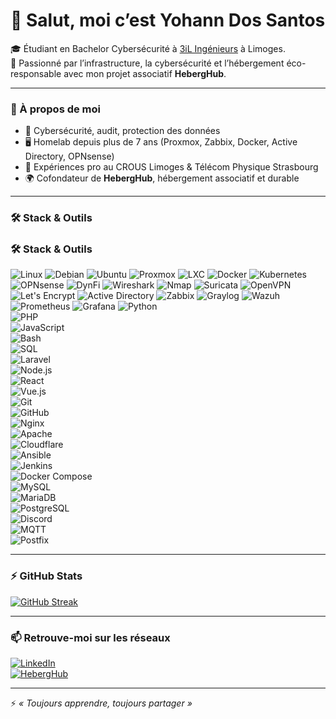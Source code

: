 # 👋 Salut, moi c’est Yohann Dos Santos

🎓 Étudiant en Bachelor Cybersécurité à [3iL Ingénieurs](https://www.3il-ingenieurs.fr/) à Limoges.  
🌱 Passionné par l’infrastructure, la cybersécurité et l’hébergement éco-responsable avec mon projet associatif **HebergHub**.

---

### 🚀 À propos de moi

- 🔐 Cybersécurité, audit, protection des données  
- 🖥️ Homelab depuis plus de 7 ans (Proxmox, Zabbix, Docker, Active Directory, OPNsense)  
- 💼 Expériences pro au CROUS Limoges & Télécom Physique Strasbourg  
- 🌍 Cofondateur de **HebergHub**, hébergement associatif et durable  

---

### 🛠️ Stack & Outils

### 🛠️ Stack & Outils

![Linux](https://img.shields.io/badge/Linux-FCC624?style=for-the-badge&logo=linux&logoColor=black)  ![Debian](https://img.shields.io/badge/Debian-A81D33?style=for-the-badge&logo=debian&logoColor=white)  ![Ubuntu](https://img.shields.io/badge/Ubuntu-E95420?style=for-the-badge&logo=ubuntu&logoColor=white)  ![Proxmox](https://img.shields.io/badge/Proxmox-E01C4F?style=for-the-badge&logo=proxmox&logoColor=white)  ![LXC](https://img.shields.io/badge/LXC-256AB5?style=for-the-badge&logo=lxc&logoColor=white)  ![Docker](https://img.shields.io/badge/Docker-2496ED?style=for-the-badge&logo=docker&logoColor=white)  ![Kubernetes](https://img.shields.io/badge/Kubernetes-326CE5?style=for-the-badge&logo=kubernetes&logoColor=white)  ![OPNsense](https://img.shields.io/badge/OPNsense-005BAA?style=for-the-badge&logo=opnsense&logoColor=white)  ![DynFi](https://img.shields.io/badge/DynFi-000000?style=for-the-badge&logo=dynfi&logoColor=white)  ![Wireshark](https://img.shields.io/badge/Wireshark-0B5666?style=for-the-badge&logo=wireshark&logoColor=white)  ![Nmap](https://img.shields.io/badge/Nmap-6CE26C?style=for-the-badge&logo=nmap&logoColor=black)   ![Suricata](https://img.shields.io/badge/Suricata-0076A8?style=for-the-badge&logo=suricata&logoColor=white)  ![OpenVPN](https://img.shields.io/badge/OpenVPN-005CAC?style=for-the-badge&logo=openvpn&logoColor=white)  ![Let's Encrypt](https://img.shields.io/badge/Let's_Encrypt-0052CC?style=for-the-badge&logo=letsencrypt&logoColor=white)  ![Active Directory](https://img.shields.io/badge/Active%20Directory-0078D4?style=for-the-badge&logo=microsoft-active-directory&logoColor=white)  ![Zabbix](https://img.shields.io/badge/Zabbix-EE595A?style=for-the-badge&logo=zabbix&logoColor=white)  ![Graylog](https://img.shields.io/badge/Graylog-1D2731?style=for-the-badge&logo=graylog&logoColor=white)  ![Wazuh](https://img.shields.io/badge/Wazuh-1B2838?style=for-the-badge&logo=wazuh&logoColor=white)   ![Prometheus](https://img.shields.io/badge/Prometheus-E6522C?style=for-the-badge&logo=prometheus&logoColor=white)  ![Grafana](https://img.shields.io/badge/Grafana-F46800?style=for-the-badge&logo=grafana&logoColor=white)  ![Python](https://img.shields.io/badge/Python-3776AB?style=for-the-badge&logo=python&logoColor=white)  
![PHP](https://img.shields.io/badge/PHP-777BB4?style=for-the-badge&logo=php&logoColor=white)  
![JavaScript](https://img.shields.io/badge/JavaScript-F7DF1E?style=for-the-badge&logo=javascript&logoColor=black)  
![Bash](https://img.shields.io/badge/Bash-4EAA25?style=for-the-badge&logo=gnu-bash&logoColor=white)  
![SQL](https://img.shields.io/badge/SQL-4479A1?style=for-the-badge&logo=mysql&logoColor=white)  
![Laravel](https://img.shields.io/badge/Laravel-FF2D20?style=for-the-badge&logo=laravel&logoColor=white)  
![Node.js](https://img.shields.io/badge/Node.js-459941?style=for-the-badge&logo=node.js&logoColor=white)  
![React](https://img.shields.io/badge/React-61DAFB?style=for-the-badge&logo=react&logoColor=black)  
![Vue.js](https://img.shields.io/badge/Vue.js-35495E?style=for-the-badge&logo=vue.js&logoColor=4FC08D)  
![Git](https://img.shields.io/badge/Git-F05032?style=for-the-badge&logo=git&logoColor=white)  
![GitHub](https://img.shields.io/badge/GitHub-181717?style=for-the-badge&logo=github&logoColor=white)  
![Nginx](https://img.shields.io/badge/Nginx-269539?style=for-the-badge&logo=nginx&logoColor=white)  
![Apache](https://img.shields.io/badge/Apache-D22128?style=for-the-badge&logo=apache&logoColor=white)  
![Cloudflare](https://img.shields.io/badge/Cloudflare-F38020?style=for-the-badge&logo=cloudflare&logoColor=white)  
![Ansible](https://img.shields.io/badge/Ansible-EE0000?style=for-the-badge&logo=ansible&logoColor=white)  
![Jenkins](https://img.shields.io/badge/Jenkins-D24939?style=for-the-badge&logo=jenkins&logoColor=white)  
![Docker Compose](https://img.shields.io/badge/Docker%20Compose-2496ED?style=for-the-badge&logo=docker&logoColor=white)  
![MySQL](https://img.shields.io/badge/MySQL-4479A1?style=for-the-badge&logo=mysql&logoColor=white)  
![MariaDB](https://img.shields.io/badge/MariaDB-003545?style=for-the-badge&logo=mariadb&logoColor=white)  
![PostgreSQL](https://img.shields.io/badge/PostgreSQL-336791?style=for-the-badge&logo=postgresql&logoColor=white)  
![Discord](https://img.shields.io/badge/Discord-7289DA?style=for-the-badge&logo=discord&logoColor=white)  
![MQTT](https://img.shields.io/badge/MQTT-4B8BBE?style=for-the-badge&logo=mqtt&logoColor=white)  
![Postfix](https://img.shields.io/badge/Postfix-3674A1?style=for-the-badge&logo=postfix&logoColor=white)  



---

### ⚡ GitHub Stats

[![GitHub Streak](https://streak-stats.demolab.com?user=MoutonMesquin&theme=dark&locale=fr&short_numbers=true&date_format=j%20M%5B%20Y%5D&mode=weekly)](https://git.io/streak-stats)

---

### 📫 Retrouve-moi sur les réseaux

[![LinkedIn](https://img.shields.io/badge/-LinkedIn-0A66C2?style=for-the-badge&logo=linkedin&logoColor=white)](https://www.linkedin.com/in/yohann-dos-santos/)  
[![HebergHub](https://img.shields.io/badge/-HebergHub-4AB197?style=for-the-badge)](https://github.com/heberghub)  

---

⚡ *« Toujours apprendre, toujours partager »*
